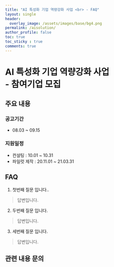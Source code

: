 ```yaml
---
title: "AI 특성화 기업 역량강화 사업 <br> - FAQ"
layout: single
header:
  overlay_image: /assets/images/base/bg4.png
permalink: /aisolution/
author_profile: false
toc: true
toc_sticky : true
comments: true
---
```


# AI 특성화 기업 역량강화 사업 <br>- 참여기업 모집

## 주요 내용
### 공고기간
- 08.03 ~ 09.15

### 지원일정
- 컨설팅 : 10.01 ~ 10.31
- 파일럿 제작 : 20.11.01 ~ 21.03.31  

## FAQ

1. 첫번째 질문 입니다..
> 답변입니다.

2. 두번째 질문 입니다.
> 답변입니다.

3. 세번째 질문 입니다.
> 답변입니다.

## 관련 내용 문의
